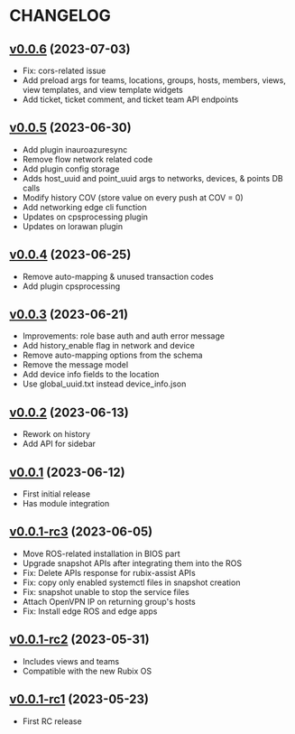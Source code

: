 # CHANGELOG

## [v0.0.6](https://github.com/NubeIO/rubix-os/tree/v0.0.6) (2023-07-03)

- Fix: cors-related issue
- Add preload args for teams, locations, groups, hosts, members, views, view templates, and view template widgets
- Add ticket, ticket comment, and ticket team API endpoints

## [v0.0.5](https://github.com/NubeIO/rubix-os/tree/v0.0.5) (2023-06-30)

- Add plugin inauroazuresync
- Remove flow network related code
- Add plugin config storage
- Adds host_uuid and point_uuid args to networks, devices, & points DB calls
- Modify history COV (store value on every push at COV = 0)
- Add networking edge cli function
- Updates on cpsprocessing plugin
- Updates on lorawan plugin

## [v0.0.4](https://github.com/NubeIO/rubix-os/tree/v0.0.4) (2023-06-25)

- Remove auto-mapping & unused transaction codes
- Add plugin cpsprocessing

## [v0.0.3](https://github.com/NubeIO/rubix-os/tree/v0.0.3) (2023-06-21)

- Improvements: role base auth and auth error message
- Add history_enable flag in network and device
- Remove auto-mapping options from the schema
- Remove the message model
- Add device info fields to the location
- Use global_uuid.txt instead device_info.json

## [v0.0.2](https://github.com/NubeIO/rubix-os/tree/v0.0.2) (2023-06-13)

- Rework on history
- Add API for sidebar

## [v0.0.1](https://github.com/NubeIO/rubix-os/tree/v0.0.1) (2023-06-12)

- First initial release
- Has module integration

## [v0.0.1-rc3](https://github.com/NubeIO/rubix-os/tree/v0.0.1-rc3) (2023-06-05)

- Move ROS-related installation in BIOS part
- Upgrade snapshot APIs after integrating them into the ROS
- Fix: Delete APIs response for rubix-assist APIs
- Fix: copy only enabled systemctl files in snapshot creation
- Fix: snapshot unable to stop the service files
- Attach OpenVPN IP on returning group's hosts
- Fix: Install edge ROS and edge apps

## [v0.0.1-rc2](https://github.com/NubeIO/rubix-os/tree/v0.0.1-rc2) (2023-05-31)

- Includes views and teams
- Compatible with the new Rubix OS

## [v0.0.1-rc1](https://github.com/NubeIO/rubix-os/tree/v0.0.1-rc1) (2023-05-23)

- First RC release